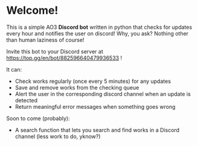# Welcome!

This is a simple AO3 **Discord bot** written in python that checks for updates every hour and notifies the user on discord! Why, you ask? Nothing other than human laziness of course!

Invite this bot to your Discord server at https://top.gg/en/bot/882596640479936533 !

It can:

* Check works regularly (once every 5 minutes) for any updates
* Save and remove works from the checking queue
* Alert the user in the corresponding discord channel when an update is detected
* Return meaningful error messages when something goes wrong

Soon to come (probably):

* A search function that lets you search and find works in a Discord channel (less work to do, yknow?)



